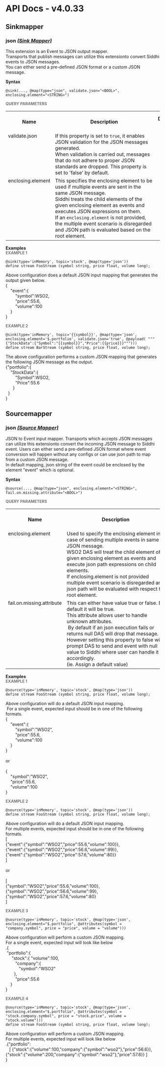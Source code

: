 # API Docs - v4.0.33

## Sinkmapper

### json *<a target="_blank" href="https://wso2.github.io/siddhi/documentation/siddhi-4.0/#sink-mapper">(Sink Mapper)</a>*

<p style="word-wrap: break-word">This extension is an Event to JSON output mapper. <br>Transports that publish  messages can utilize this extensionto convert Siddhi events to JSON messages. <br>You can either send a pre-defined JSON format or a custom JSON message.<br></p>

<span id="syntax" class="md-typeset" style="display: block; font-weight: bold;">Syntax</span>
```
@sink(..., @map(type="json", validate.json="<BOOL>", enclosing.element="<STRING>")
```

<span id="query-parameters" class="md-typeset" style="display: block; color: rgba(0, 0, 0, 0.54); font-size: 12.8px; font-weight: bold;">QUERY PARAMETERS</span>
<table>
    <tr>
        <th>Name</th>
        <th style="min-width: 20em">Description</th>
        <th>Default Value</th>
        <th>Possible Data Types</th>
        <th>Optional</th>
        <th>Dynamic</th>
    </tr>
    <tr>
        <td style="vertical-align: top">validate.json</td>
        <td style="vertical-align: top; word-wrap: break-word">If this property is set to <code>true</code>, it enables JSON validation for the JSON messages generated. <br>When validation is carried out, messages that do not adhere to proper JSON standards are dropped. This property is set to 'false' by default. <br></td>
        <td style="vertical-align: top"></td>
        <td style="vertical-align: top">BOOL</td>
        <td style="vertical-align: top">No</td>
        <td style="vertical-align: top">No</td>
    </tr>
    <tr>
        <td style="vertical-align: top">enclosing.element</td>
        <td style="vertical-align: top; word-wrap: break-word">This specifies the enclosing element to be used if multiple events are sent in the same JSON message. <br>Siddhi treats the child elements of the given enclosing element as events and executes JSON expressions on them. <br>If an <code>enclosing.element</code> is not provided, the multiple event scenario is disregarded and JSON path is evaluated based on the root element.</td>
        <td style="vertical-align: top"></td>
        <td style="vertical-align: top">STRING</td>
        <td style="vertical-align: top">No</td>
        <td style="vertical-align: top">No</td>
    </tr>
</table>

<span id="examples" class="md-typeset" style="display: block; font-weight: bold;">Examples</span>
<span id="example-1" class="md-typeset" style="display: block; color: rgba(0, 0, 0, 0.54); font-size: 12.8px; font-weight: bold;">EXAMPLE 1</span>
```
@sink(type='inMemory', topic='stock', @map(type='json'))
define stream FooStream (symbol string, price float, volume long);

```
<p style="word-wrap: break-word">Above configuration does a default JSON input mapping that generates the output given below.<br>{<br>&nbsp;&nbsp;&nbsp;&nbsp;"event":{<br>&nbsp;&nbsp;&nbsp;&nbsp;&nbsp;&nbsp;&nbsp;&nbsp;"symbol":WSO2,<br>&nbsp;&nbsp;&nbsp;&nbsp;&nbsp;&nbsp;&nbsp;&nbsp;"price":55.6,<br>&nbsp;&nbsp;&nbsp;&nbsp;&nbsp;&nbsp;&nbsp;&nbsp;"volume":100<br>&nbsp;&nbsp;&nbsp;&nbsp;}<br>}<br></p>

<span id="example-2" class="md-typeset" style="display: block; color: rgba(0, 0, 0, 0.54); font-size: 12.8px; font-weight: bold;">EXAMPLE 2</span>
```
@sink(type='inMemory', topic='{{symbol}}', @map(type='json', enclosing.element='$.portfolio', validate.json='true', @payload( """{"StockData":{"Symbol":"{{symbol}}","Price":{{price}}}""")))
define stream BarStream (symbol string, price float, volume long);
```
<p style="word-wrap: break-word">The above configuration performs a custom JSON mapping that generates the following JSON message as the output.<br>{"portfolio":{<br>&nbsp;&nbsp;&nbsp;&nbsp;"StockData":{<br>&nbsp;&nbsp;&nbsp;&nbsp;&nbsp;&nbsp;&nbsp;&nbsp;"Symbol":WSO2,<br>&nbsp;&nbsp;&nbsp;&nbsp;&nbsp;&nbsp;&nbsp;&nbsp;"Price":55.6<br>&nbsp;&nbsp;&nbsp;&nbsp;&nbsp;&nbsp;}<br>&nbsp;&nbsp;}<br>}</p>

## Sourcemapper

### json *<a target="_blank" href="https://wso2.github.io/siddhi/documentation/siddhi-4.0/#source-mapper">(Source Mapper)</a>*

<p style="word-wrap: break-word">JSON to Event input mapper. Transports which accepts JSON messages can utilize this extensionto convert the incoming JSON message to Siddhi event. Users can either send a pre-defined JSON format where event conversion will happen without any configs or can use json path to map from a custom JSON message.<br>In default mapping, json string of the event could be enclosed by the element "event" which is optional.</p>

<span id="syntax" class="md-typeset" style="display: block; font-weight: bold;">Syntax</span>
```
@source(..., @map(type="json", enclosing.element="<STRING>", fail.on.missing.attribute="<BOOL>")
```

<span id="query-parameters" class="md-typeset" style="display: block; color: rgba(0, 0, 0, 0.54); font-size: 12.8px; font-weight: bold;">QUERY PARAMETERS</span>
<table>
    <tr>
        <th>Name</th>
        <th style="min-width: 20em">Description</th>
        <th>Default Value</th>
        <th>Possible Data Types</th>
        <th>Optional</th>
        <th>Dynamic</th>
    </tr>
    <tr>
        <td style="vertical-align: top">enclosing.element</td>
        <td style="vertical-align: top; word-wrap: break-word">Used to specify the enclosing element in case of sending multiple events in same JSON message. <br>WSO2 DAS will treat the child element of given enclosing element as events and execute json path expressions on child elements. <br>If enclosing.element is not provided multiple event scenario is disregarded and json path will be evaluated with respect to root element.</td>
        <td style="vertical-align: top"></td>
        <td style="vertical-align: top">STRING</td>
        <td style="vertical-align: top">No</td>
        <td style="vertical-align: top">No</td>
    </tr>
    <tr>
        <td style="vertical-align: top">fail.on.missing.attribute</td>
        <td style="vertical-align: top; word-wrap: break-word">This can either have value true or false. By default it will be true. <br>This attribute allows user to handle unknown attributes.<br>&nbsp;By default if an json execution fails or returns null DAS will drop that message. <br>However setting this property to false will prompt DAS to send and event with null value to Siddhi where user can handle it accordingly.<br>(ie. Assign a default value)</td>
        <td style="vertical-align: top"></td>
        <td style="vertical-align: top">BOOL</td>
        <td style="vertical-align: top">No</td>
        <td style="vertical-align: top">No</td>
    </tr>
</table>

<span id="examples" class="md-typeset" style="display: block; font-weight: bold;">Examples</span>
<span id="example-1" class="md-typeset" style="display: block; color: rgba(0, 0, 0, 0.54); font-size: 12.8px; font-weight: bold;">EXAMPLE 1</span>
```
@source(type='inMemory', topic='stock', @map(type='json'))
define stream FooStream (symbol string, price float, volume long);

```
<p style="word-wrap: break-word">Above configuration will do a default JSON input mapping.<br>&nbsp;For a single event, expected input should be in one of the following formats.<br>{<br>&nbsp;&nbsp;&nbsp;&nbsp;"event":{<br>&nbsp;&nbsp;&nbsp;&nbsp;&nbsp;&nbsp;&nbsp;&nbsp;"symbol":"WSO2",<br>&nbsp;&nbsp;&nbsp;&nbsp;&nbsp;&nbsp;&nbsp;&nbsp;"price":55.6,<br>&nbsp;&nbsp;&nbsp;&nbsp;&nbsp;&nbsp;&nbsp;&nbsp;"volume":100<br>&nbsp;&nbsp;&nbsp;&nbsp;}<br>}<br><br>or <br><br>{<br>&nbsp;&nbsp;&nbsp;&nbsp;"symbol":"WSO2",<br>&nbsp;&nbsp;&nbsp;&nbsp;"price":55.6,<br>&nbsp;&nbsp;&nbsp;&nbsp;"volume":100<br>}<br></p>

<span id="example-2" class="md-typeset" style="display: block; color: rgba(0, 0, 0, 0.54); font-size: 12.8px; font-weight: bold;">EXAMPLE 2</span>
```
@source(type='inMemory', topic='stock', @map(type='json'))
define stream FooStream (symbol string, price float, volume long);

```
<p style="word-wrap: break-word">Above configuration will do a default JSON input mapping. <br>For multiple events, expected input should be in one of the following formats.<br>[<br>{"event":{"symbol":"WSO2","price":55.6,"volume":100}},<br>{"event":{"symbol":"WSO2","price":56.6,"volume":99}},<br>{"event":{"symbol":"WSO2","price":57.6,"volume":80}}<br>]<br><br>or <br><br>[<br>{"symbol":"WSO2","price":55.6,"volume":100},<br>{"symbol":"WSO2","price":56.6,"volume":99},<br>{"symbol":"WSO2","price":57.6,"volume":80}<br>]</p>

<span id="example-3" class="md-typeset" style="display: block; color: rgba(0, 0, 0, 0.54); font-size: 12.8px; font-weight: bold;">EXAMPLE 3</span>
```
@source(type='inMemory', topic='stock', @map(type='json', enclosing.element="$.portfolio", @attributes(symbol = "company.symbol", price = "price", volume = "volume")))
```
<p style="word-wrap: break-word">Above configuration will perform a custom JSON mapping.<br>For a single event, expected input will look like below<br>.{<br>&nbsp;"portfolio":{<br>&nbsp;&nbsp;&nbsp;&nbsp;&nbsp;"stock":{        "volume":100,<br>&nbsp;&nbsp;&nbsp;&nbsp;&nbsp;&nbsp;&nbsp;&nbsp;"company":{<br>&nbsp;&nbsp;&nbsp;&nbsp;&nbsp;&nbsp;&nbsp;&nbsp;&nbsp;&nbsp;&nbsp;"symbol":"WSO2"<br>&nbsp;&nbsp;&nbsp;&nbsp;&nbsp;&nbsp;&nbsp;},<br>&nbsp;&nbsp;&nbsp;&nbsp;&nbsp;&nbsp;&nbsp;&nbsp;"price":55.6<br>&nbsp;&nbsp;&nbsp;&nbsp;}<br>}<br></p>

<span id="example-4" class="md-typeset" style="display: block; color: rgba(0, 0, 0, 0.54); font-size: 12.8px; font-weight: bold;">EXAMPLE 4</span>
```
@source(type='inMemory', topic='stock', @map(type='json', enclosing.element="$.portfolio", @attributes(symbol = "stock.company.symbol", price = "stock.price", volume = "stock.volume")))
define stream FooStream (symbol string, price float, volume long);

```
<p style="word-wrap: break-word">Above configuration will perform a custom JSON mapping.<br>For multiple events, expected input will look like below<br>.{"portfolio":<br>&nbsp;&nbsp;&nbsp;[     {"stock":{"volume":100,"company":{"symbol":"wso2"},"price":56.6}},     {"stock":{"volume":200,"company":{"symbol":"wso2"},"price":57.6}}   ]<br>}<br></p>

